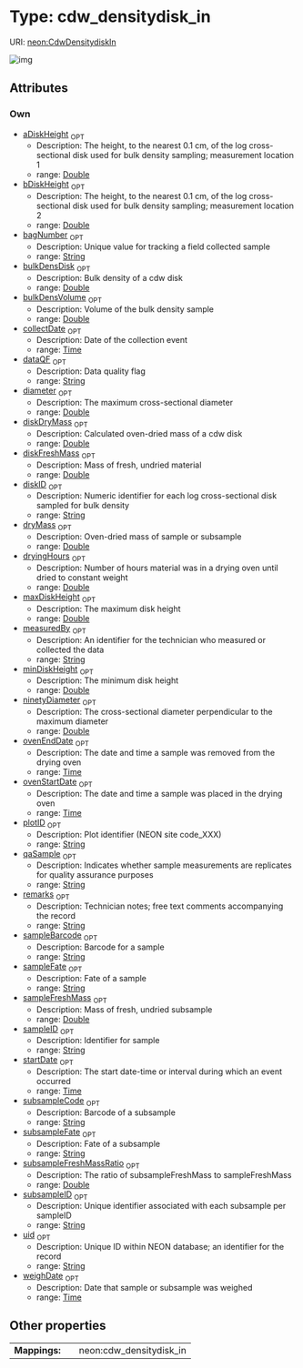 
# Type: cdw_densitydisk_in




URI: [neon:CdwDensitydiskIn](https://data.neonscience.org/CdwDensitydiskIn)


![img](http://yuml.me/diagram/nofunky;dir:TB/class/[CdwDensitydiskIn&#124;uid:string%20%3F;plotID:string%20%3F;remarks:string%20%3F;measuredBy:string%20%3F;sampleID:string%20%3F;collectDate:time%20%3F;weighDate:time%20%3F;dryMass:double%20%3F;subsampleID:string%20%3F;dryingHours:double%20%3F;startDate:time%20%3F;bulkDensVolume:double%20%3F;sampleFate:string%20%3F;dataQF:string%20%3F;sampleBarcode:string%20%3F;ovenStartDate:time%20%3F;ovenEndDate:time%20%3F;subsampleFreshMassRatio:double%20%3F;subsampleCode:string%20%3F;subsampleFate:string%20%3F;aDiskHeight:double%20%3F;bagNumber:string%20%3F;bDiskHeight:double%20%3F;bulkDensDisk:double%20%3F;diameter:double%20%3F;diskDryMass:double%20%3F;diskFreshMass:double%20%3F;diskID:string%20%3F;maxDiskHeight:double%20%3F;minDiskHeight:double%20%3F;ninetyDiameter:double%20%3F;sampleFreshMass:double%20%3F;qaSample:string%20%3F])

## Attributes


### Own

 * [aDiskHeight](aDiskHeight.md)  <sub>OPT</sub>
    * Description: The height, to the nearest 0.1 cm, of the log cross-sectional disk used for bulk density sampling; measurement location 1
    * range: [Double](types/Double.md)
 * [bDiskHeight](bDiskHeight.md)  <sub>OPT</sub>
    * Description: The height, to the nearest 0.1 cm, of the log cross-sectional disk used for bulk density sampling; measurement location 2
    * range: [Double](types/Double.md)
 * [bagNumber](bagNumber.md)  <sub>OPT</sub>
    * Description: Unique value for tracking a field collected sample
    * range: [String](types/String.md)
 * [bulkDensDisk](bulkDensDisk.md)  <sub>OPT</sub>
    * Description: Bulk density of a cdw disk
    * range: [Double](types/Double.md)
 * [bulkDensVolume](bulkDensVolume.md)  <sub>OPT</sub>
    * Description: Volume of the bulk density sample
    * range: [Double](types/Double.md)
 * [collectDate](collectDate.md)  <sub>OPT</sub>
    * Description: Date of the collection event
    * range: [Time](types/Time.md)
 * [dataQF](dataQF.md)  <sub>OPT</sub>
    * Description: Data quality flag
    * range: [String](types/String.md)
 * [diameter](diameter.md)  <sub>OPT</sub>
    * Description: The maximum cross-sectional diameter
    * range: [Double](types/Double.md)
 * [diskDryMass](diskDryMass.md)  <sub>OPT</sub>
    * Description: Calculated oven-dried mass of a cdw disk
    * range: [Double](types/Double.md)
 * [diskFreshMass](diskFreshMass.md)  <sub>OPT</sub>
    * Description: Mass of fresh, undried material
    * range: [Double](types/Double.md)
 * [diskID](diskID.md)  <sub>OPT</sub>
    * Description: Numeric identifier for each log cross-sectional disk sampled for bulk density
    * range: [String](types/String.md)
 * [dryMass](dryMass.md)  <sub>OPT</sub>
    * Description: Oven-dried mass of sample or subsample
    * range: [Double](types/Double.md)
 * [dryingHours](dryingHours.md)  <sub>OPT</sub>
    * Description: Number of hours material was in a drying oven until dried to constant weight
    * range: [Double](types/Double.md)
 * [maxDiskHeight](maxDiskHeight.md)  <sub>OPT</sub>
    * Description: The maximum disk height
    * range: [Double](types/Double.md)
 * [measuredBy](measuredBy.md)  <sub>OPT</sub>
    * Description: An identifier for the technician who measured or collected the data
    * range: [String](types/String.md)
 * [minDiskHeight](minDiskHeight.md)  <sub>OPT</sub>
    * Description: The minimum disk height
    * range: [Double](types/Double.md)
 * [ninetyDiameter](ninetyDiameter.md)  <sub>OPT</sub>
    * Description: The cross-sectional diameter perpendicular to the maximum diameter
    * range: [Double](types/Double.md)
 * [ovenEndDate](ovenEndDate.md)  <sub>OPT</sub>
    * Description: The date and time a sample was removed from the drying oven
    * range: [Time](types/Time.md)
 * [ovenStartDate](ovenStartDate.md)  <sub>OPT</sub>
    * Description: The date and time a sample was placed in the drying oven
    * range: [Time](types/Time.md)
 * [plotID](plotID.md)  <sub>OPT</sub>
    * Description: Plot identifier (NEON site code_XXX)
    * range: [String](types/String.md)
 * [qaSample](qaSample.md)  <sub>OPT</sub>
    * Description: Indicates whether sample measurements are replicates for quality assurance purposes
    * range: [String](types/String.md)
 * [remarks](remarks.md)  <sub>OPT</sub>
    * Description: Technician notes; free text comments accompanying the record
    * range: [String](types/String.md)
 * [sampleBarcode](sampleBarcode.md)  <sub>OPT</sub>
    * Description: Barcode for a sample
    * range: [String](types/String.md)
 * [sampleFate](sampleFate.md)  <sub>OPT</sub>
    * Description: Fate of a sample
    * range: [String](types/String.md)
 * [sampleFreshMass](sampleFreshMass.md)  <sub>OPT</sub>
    * Description: Mass of fresh, undried subsample
    * range: [Double](types/Double.md)
 * [sampleID](sampleID.md)  <sub>OPT</sub>
    * Description: Identifier for sample
    * range: [String](types/String.md)
 * [startDate](startDate.md)  <sub>OPT</sub>
    * Description: The start date-time or interval during which an event occurred
    * range: [Time](types/Time.md)
 * [subsampleCode](subsampleCode.md)  <sub>OPT</sub>
    * Description: Barcode of a subsample
    * range: [String](types/String.md)
 * [subsampleFate](subsampleFate.md)  <sub>OPT</sub>
    * Description: Fate of a subsample
    * range: [String](types/String.md)
 * [subsampleFreshMassRatio](subsampleFreshMassRatio.md)  <sub>OPT</sub>
    * Description: The ratio of subsampleFreshMass to sampleFreshMass
    * range: [Double](types/Double.md)
 * [subsampleID](subsampleID.md)  <sub>OPT</sub>
    * Description: Unique identifier associated with each subsample per sampleID
    * range: [String](types/String.md)
 * [uid](uid.md)  <sub>OPT</sub>
    * Description: Unique ID within NEON database; an identifier for the record
    * range: [String](types/String.md)
 * [weighDate](weighDate.md)  <sub>OPT</sub>
    * Description: Date that sample or subsample was weighed
    * range: [Time](types/Time.md)

## Other properties

|  |  |  |
| --- | --- | --- |
| **Mappings:** | | neon:cdw_densitydisk_in |

